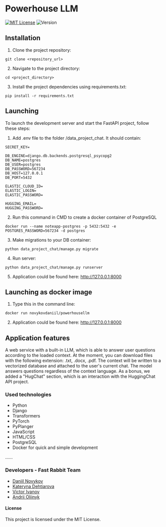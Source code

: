 # Powerhouse LLM

[![MIT License](https://img.shields.io/badge/license-MIT-green)](https://github.com/Unfeir/goit_llm/LICENSE)
![Version](https://img.shields.io/badge/version-v0.1.0-green)

## Installation
1. Clone the project repository:
```
git clone <repository_url>
```

2. Navigate to the project directory:
```
cd <project_directory>
```
3. Install the project dependencies using requirements.txt:
```
pip install -r requirements.txt

```

## Launching
To launch the development server and start the FastAPI project, follow these steps:
1. Add .env file to the folder /data_project_chat. It should contain:
```
SECRET_KEY=

DB_ENGINE=django.db.backends.postgresql_psycopg2
DB_NAME=postgres
DB_USER=postgres
DB_PASSWORD=567234
DB_HOST=127.0.0.1
DB_PORT=5432

ELASTIC_CLOUD_ID=
ELASTIC_LOGIN=
ELASTIC_PASSWORD=

HUGGING_EMAIL=
HUGGING_PASSWORD=
```
2. Run this command in CMD to create a docker container of PostgreSQL
```
docker run --name noteapp-postgres -p 5432:5432 -e POSTGRES_PASSWORD=567234 -d postgres
```
3. Make migrations to your DB container:
```
python data_project_chat/manage.py migrate
```
4. Run server:
```
python data_project_chat/manage.py runserver
```
5. Application could be found here: http://127.0.0.1:8000

## Launching as docker image
1. Type this in the command line:
```
docker run novykovdaniil/powerhousellm
```
2. Application could be found here: http://127.0.0.1:8000

## Application features

A web service with a built-in LLM, which is able to answer user questions according to the loaded context. At the moment, you can download files with the following extension: .txt, .docx, .pdf. The context will be written to a vectorized database and attached to the user's current chat. The model answers questions regardless of the context language. As a bonus, we added a "HugChat" section, which is an interaction with the HuggingChat API project.


### Used technologies
- Python 
- Django 
- Transformers
- PyTorch
- PyPlanger
- JavaScript
- HTML/CSS
- PostgreSQL
- Docker for quick and simple development

......


### Developers - Fast Rabbit Team
- [Daniil Novykov](https://github.com/NovykovDaniil)
- [Kateryna Dehtiarova](https://github.com/KetrinDG)
- [Victor Ivanov](https://github.com/VAlduinV)
- [Andrii Oliinyk](https://github.com/Andrii-Oliinyk-2726)

#### License
This project is licensed under the MIT License.
